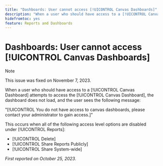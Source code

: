 ```yaml
---
title: "Dashboards: User cannot access [!UICONTROL Canvas Dashboards]"
description: "When a user who should have access to a [!UICONTROL Canvas Dashboard] attempts to access the [!UICONTROL Canvas Dashboard], the dashboard does not load, and the user sees a message."
hidefromtoc: yes
feature: Reports and Dashboards
---
```


# Dashboards: User cannot access [!UICONTROL Canvas Dashboards]

>[!NOTE]
>
>This issue was fixed on November 7, 2023.

When a user who should have access to a [!UICONTROL Canvas Dashboard] attempts to access the [!UICONTROL Canvas Dashboard], the dashboard does not load, and the user sees the following message:

"[!UICONTROL You do not have access to canvas dashboards, please contact your administrator to gain access.]"

This occurs when all of the following access level options are disabled under [!UICONTROL Reports]:

* [!UICONTROL Delete]
* [!UICONTROL Share Reports Publicly]
* [!UICONTROL Share System-wide]

_First reported on October 25, 2023._
